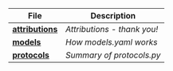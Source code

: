 <!-- This index is generated by /github/agi.green/agi_green/protocols.py - edits will be lost. -->

| File | Description |
| ---- | ----------- |
| [**attributions**](/docs/attributions) | *Attributions - thank you!* |
| [**models**](/docs/models) | *How models.yaml works* |
| [**protocols**](/docs/protocols) | *Summary of protocols.py* |
